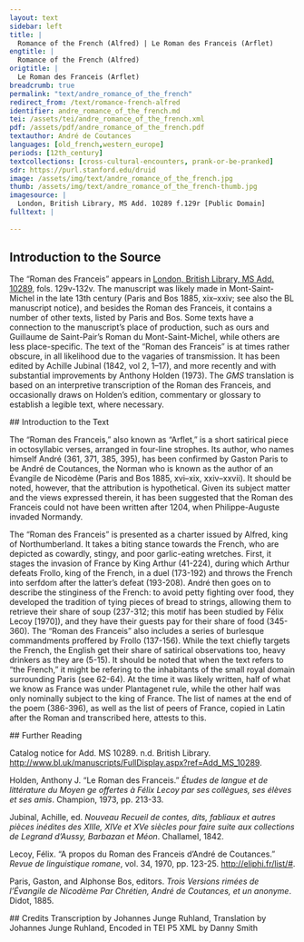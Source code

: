 ```yaml
---
layout: text
sidebar: left
title: |
  Romance of the French (Alfred) | Le Roman des Franceis (Arflet)
engtitle: |
  Romance of the French (Alfred)
origtitle: |
  Le Roman des Franceis (Arflet)
breadcrumb: true
permalink: "text/andre_romance_of_the_french"
redirect_from: /text/romance-french-alfred
identifier: andre_romance_of_the_french.md
tei: /assets/tei/andre_romance_of_the_french.xml
pdf: /assets/pdf/andre_romance_of_the_french.pdf
textauthor: André de Coutances
languages: [old_french,western_europe]
periods: [12th_century]
textcollections: [cross-cultural-encounters, prank-or-be-pranked]
sdr: https://purl.stanford.edu/druid 
image: /assets/img/text/andre_romance_of_the_french.jpg
thumb: /assets/img/text/andre_romance_of_the_french-thumb.jpg
imagesource: |
  London, British Library, MS Add. 10289 f.129r [Public Domain]
fulltext: |
  
--- 
```

## Introduction to the Source 
<p>The <span style="font-family:"Times New Roman",serif"><span style="color:#333333">“</span></span>Roman des Franceis<span style="font-family:"Times New Roman",serif"><span style="color:#333333">”</span></span> appears in <a href="http://www.bl.uk/manuscripts/FullDisplay.aspx?ref=Add_MS_10289">London, British Library, MS Add. 10289</a>, fols. 129v-132v. The manuscript was likely made in Mont-Saint-Michel in the late 13th century (Paris and Bos 1885, xix–xxiv; see also the BL manuscript notice), and besides the Roman des Franceis, it contains a number of other texts, listed by Paris and Bos. Some texts have a connection to the manuscript’s place of production, such as ours and Guillaume de Saint-Pair’s Roman du Mont-Saint-Michel, while others are less place-specific. The text of the <span style="font-family:"Times New Roman",serif"><span style="color:#333333">“</span></span>Roman des Franceis<span style="font-family:"Times New Roman",serif"><span style="color:#333333">”</span></span> is at times rather obscure, in all likelihood due to the vagaries of transmission. It has been edited by Achille Jubinal (1842, vol 2, 1–17), and more recently and with substantial improvements by Anthony Holden (1973). The <em>GMS</em> translation is based on an interpretive transcription of the Roman des Franceis, and occasionally draws on Holden’s edition, commentary or glossary to establish a legible text, where necessary.</p>
## Introduction to the Text 
<p dir="ltr" id="docs-internal-guid-041f347f-7fff-46a0-8b5a-4b04fbad12bc">The <span style="font-family:"Times New Roman",serif"><span style="color:#333333">“</span></span>Roman des Franceis,<span style="font-family:"Times New Roman",serif"><span style="color:#333333">”</span></span> also known as <span style="font-family:"Times New Roman",serif"><span style="color:#333333">“</span></span>Arflet,<span style="font-family:"Times New Roman",serif"><span style="color:#333333">”</span></span> is a short satirical piece in octosyllabic verses, arranged in four-line strophes. Its author, who names himself André (361, 371, 385, 395), has been confirmed by Gaston Paris to be André de Coutances, the Norman who is known as the author of an Évangile de Nicodème (Paris and Bos 1885, xvi–xix, xxiv–xxvii). It should be noted, however, that the attribution is hypothetical. Given its subject matter and the views expressed therein, it has been suggested that the Roman des Franceis could not have been written after 1204, when Philippe-Auguste invaded Normandy. </p> <p>The <span style="font-family:"Times New Roman",serif"><span style="color:#333333">“</span></span>Roman des Franceis<span style="font-family:"Times New Roman",serif"><span style="color:#333333">”</span></span> is presented as a charter issued by Alfred, king of Northumberland. It takes a biting stance towards the French, who are depicted as cowardly, stingy, and poor garlic-eating wretches. First, it stages the invasion of France by King Arthur (41-224), during which Arthur defeats Frollo, king of the French, in a duel (173-192) and throws the French into serfdom after the latter’s defeat (193-208). André then goes on to describe the stinginess of the French: to avoid petty fighting over food, they developed the tradition of tying pieces of bread to strings, allowing them to retrieve their share of soup (237-312; this motif has been studied by Félix Lecoy [1970]), and they have their guests pay for their share of food (345-360). The <span style="font-family:"Times New Roman",serif"><span style="color:#333333">“</span></span>Roman des Franceis<span style="font-family:"Times New Roman",serif"><span style="color:#333333">”</span></span> also includes a series of burlesque commandments proffered by Frollo (137-156). While the text chiefly targets the French, the English get their share of satirical observations too, heavy drinkers as they are (5-15). It should be noted that when the text refers to <span style="font-family:"Times New Roman",serif"><span style="color:#333333">“</span></span>the French,<span style="font-family:"Times New Roman",serif"><span style="color:#333333">”</span></span> it might be refering to the inhabitants of the small royal domain surrounding Paris (see 62-64). At the time it was likely written, half of what we know as France was under Plantagenet rule, while the other half was only nominally subject to the king of France. The list of names at the end of the poem (386-396), as well as the list of peers of France, copied in Latin after the Roman and transcribed here, attests to this.</p>
## Further Reading 
<p>Catalog notice for Add. MS 10289. n.d. British Library. <a href="http://www.bl.uk/manuscripts/FullDisplay.aspx?ref=Add_MS_10289">http://www.bl.uk/manuscripts/FullDisplay.aspx?ref=Add_MS_10289</a>.</p> <p>Holden, Anthony J. <span style="font-family:"Times New Roman",serif"><span style="color:#333333">“</span></span>Le Roman des Franceis.<span style="font-family:"Times New Roman",serif"><span style="color:#333333">”</span></span> <em>Études de langue et de littérature du Moyen ge offertes à Félix Lecoy par ses collègues, ses élèves et ses amis</em>. Champion, 1973, pp. 213-33.</p> <p>Jubinal, Achille, ed. <em>Nouveau Recueil de contes, dits, fabliaux et autres pièces inédites des XIIIe, XIVe et XVe siècles pour faire suite aux collections de Legrand d’Aussy, Barbazan et Méon</em>. Challamel, 1842.</p> <p>Lecoy, Félix. <span style="font-family:"Times New Roman",serif"><span style="color:#333333">“</span></span>A propos du Roman des Franceis d’André de Coutances.<span style="font-family:"Times New Roman",serif"><span style="color:#333333">”</span></span> <em>Revue de linguistique romane</em>, vol. 34, 1970, pp. 123-25. <a href="http://eliphi.fr/list/#">http://eliphi.fr/list/#</a>.</p> <p>Paris, Gaston, and Alphonse Bos, editors. <em>Trois Versions rimées de l’Évangile de Nicodème Par Chrétien, André de Coutances, et un anonyme</em>. Didot, 1885.</p>
## Credits
Transcription by Johannes Junge Ruhland, Translation by Johannes Junge Ruhland, Encoded in TEI P5 XML by Danny Smith
